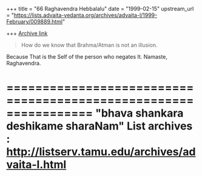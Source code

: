+++
title = "66 Raghavendra Hebbalalu"
date = "1999-02-15"
upstream_url = "https://lists.advaita-vedanta.org/archives/advaita-l/1999-February/009889.html"

+++
[Archive link](https://lists.advaita-vedanta.org/archives/advaita-l/1999-February/009889.html)

> How do we know that Brahma/Atman is not an illusion.

  Because That is the Self of the person who negates It.
  Namaste,
  Raghavendra.

================================================================
"bhava shankara deshikame sharaNam"
List archives : http://listserv.tamu.edu/archives/advaita-l.html
================================================================

